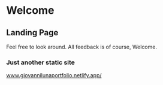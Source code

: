 # Welcome
## Landing Page
Feel free to look around.
All feedback is of course, Welcome.

### Just another static site

www.giovannilunaportfolio.netlify.app/